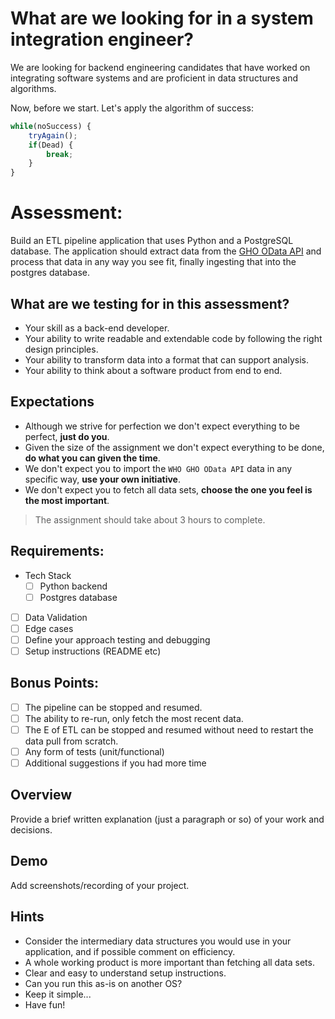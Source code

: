 # What are we looking for in a system integration engineer?

We are looking for backend engineering candidates that have worked on integrating software systems and are proficient in data structures and algorithms.

Now, before we start. Let's apply the algorithm of success:

```js
while(noSuccess) {
    tryAgain();
    if(Dead) {
        break;
    }
}
```

# Assessment:

Build an ETL pipeline application that uses Python and a PostgreSQL database. The application should extract  data from the [GHO OData API](https://www.who.int/data/gho/info/gho-odata-api) and process that data in any way you see fit, finally ingesting that into the postgres database.

## What are we testing for in this assessment?

- Your skill as a back-end developer.
- Your ability to write readable and extendable code by following the right design principles.
- Your ability to transform data into a format that can support analysis.
- Your ability to think about a software product from end to end.

## Expectations

- Although we strive for perfection we don't expect everything to be perfect, **just do you**.
- Given the size of the assignment we don't expect everything to be done, **do what you can given the time**.
- We don't expect you to import the `WHO GHO OData API` data in any specific way, **use your own initiative**.
- We don't expect you to fetch all data sets, **choose the one you feel is the most important**.

> The assignment should take about 3 hours to complete.

## Requirements:

- Tech Stack
  - [ ] Python backend
  - [ ] Postgres database
- [ ] Data Validation
- [ ] Edge cases
- [ ] Define your approach testing and debugging 
- [ ] Setup instructions (README etc)

## Bonus Points:

- [ ] The pipeline can be stopped and resumed.
- [ ] The ability to re-run, only fetch the most recent data.
- [ ] The E of ETL can be stopped and resumed without need to restart the data pull from scratch.
- [ ] Any form of tests (unit/functional)
- [ ] Additional suggestions if you had more time

## Overview

Provide a brief written explanation (just a paragraph or so) of your work and decisions.

## Demo

Add screenshots/recording of your project.

## Hints

- Consider the intermediary data structures you would use in your application, and if possible comment on efficiency.
- A whole working product is more important than fetching all data sets.
- Clear and easy to understand setup instructions.
- Can you run this as-is on another OS?
- Keep it simple...
- Have fun!
